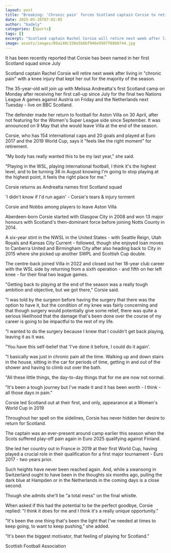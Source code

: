 ```yaml
---
layout: post
title: "Breaking: 'Chronic pain' forces Scotland captain Corsie to retire"
date: 2025-05-26T07:02:05
author: "badely"
categories: [Sports]
tags: []
excerpt: "Scotland captain Rachel Corsie will retire next week after living in 'chronic pain' with a knee injury that kept her out for the majority of the seaso"
image: assets/images/09a140c338e5b6bf946e9507f68b0744.jpg
---
```


It has been recently reported that Corsie has been named in her first Scotland squad since July

Scotland captain Rachel Corsie will retire next week after living in "chronic pain" with a knee injury that kept her out for the majority of the season.

The 35-year-old will join up with Melissa Andreatta's first Scotland camp on Monday after receiving her first call-up since July for the final two Nations League A games against Austria on Friday and the Netherlands next Tuesday - live on BBC Scotland.

The defender made her return to football for Aston Villa on 30 April, after not featuring for the Women's Super League side since September. It was announced on 9 May that she would leave Villa at the end of the season.

Corsie, who has 154 international caps and 20 goals and played at Euro 2017 and the 2019 World Cup, says it "feels like the right moment" for retirement. 

"My body has really wanted this to be my last year," she said.

"Playing in the WSL, playing international football, I think it's the highest level, and to be turning 36 in August knowing I'm going to stop playing at the highest point, it feels the right place for me."

Corsie returns as Andreatta names first Scotland squad

'I didn't know if I'd run again' - Corsie's tears & injury torment

Corsie and Nobbs among players to leave Aston Villa

Aberdeen-born Corsie started with Glasgow City in 2008 and won 13 major honours with Scotland's then-dominant force before joining Notts County in 2014.

A six-year stint in the NWSL in the United States - with Seattle Reign, Utah Royals and Kansas City Current - followed, though she enjoyed loan moves to Canberra United and Birmingham City after also heading back to City in 2015 where she picked up another SWPL and Scottish Cup double.

The centre-back joined Villa in 2022 and closed out her 18-year club career with the  WSL side by returning from a sixth operation - and fifth on her left knee - for their final two league games.

"Getting back to playing at the end of the season was a really tough ambition and objective, but we got there," Corsie said.

"I was told by the surgeon before having the surgery that there was the option to have it, but the condition of my knee was fairly concerning and that though surgery would potentially give some relief, there was quite a serious likelihood that the damage that's been done over the course of my career is going to be impactful to the rest of my life.

"I wanted to do the surgery because I knew that I couldn't get back playing, leaving it as it was.

"You have this self-belief that 'I've done it before, I could do it again'. 

"I basically was just in chronic pain all the time. Walking up and down stairs in the house, sitting in the car for periods of time, getting in and out of the shower and having to climb out over the bath. 

"All these little things, the day-to-day things that for me are now not normal.

"It's been a tough journey but I've made it and it has been worth - I think - all those days in pain."

Corsie led Scotland out at their first, and only, appearance at a Women's World Cup in 2019

Throughout her spell on the sidelines, Corsie has never hidden her desire to return for Scotland. 

The captain was an ever-present around camp earlier this season when the Scots suffered play-off pain again in Euro 2025 qualifying against Finland.

She led her country out in France in 2019 at their first World Cup, having played a crucial role in their qualification for a first major tournament - Euro 2017 - two years prior.

Such heights have never been reached again. And, while a swansong in Switzerland ought to have been in the thoughts six months ago, pulling the dark blue at Hampden or in the Netherlands in the coming days is a close second. 

Though she admits she'll be "a total mess" on the final whistle.

When asked if this had the potential to be the perfect goodbye, Corsie replied: "I think it does for me and I think it's a really unique opportunity."

"It's been the one thing that's been the light that I've needed at times to keep going, to want to keep pushing," she added. 

"It's been the biggest motivator, that feeling of playing for Scotland."

Scottish Football Association

